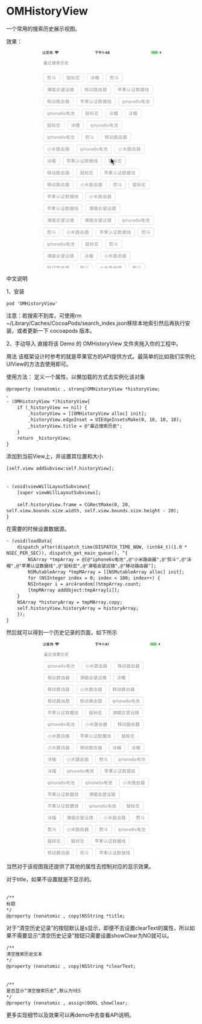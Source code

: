 # OMHistoryView
一个常用的搜索历史展示视图。


效果：

<div align=center><img width="320" src="https://github.com/olderMonster/OMHistoryView/blob/master/ScreenShot/history.gif"/></div>


中文说明

1、安装

```
pod 'OMHistoryView' 
```

注意：若搜索不到库，可使用rm ~/Library/Caches/CocoaPods/search_index.json移除本地索引然后再执行安装，或者更新一下 cocoapods 版本。

2、手动导入
直接将该 Demo 的 OMHistoryView 文件夹拖入你的工程中。


用法
该框架设计时参考的就是苹果官方的API提供方式。最简单的比如我们实例化UIView的方法去使用即可。

使用方法：
定义一个属性，以懒加载的方式去实例化该对象
```
@property (nonatomic , strong)OMHistoryView *historyView;
、
- (OMHistoryView *)historyView{
    if (_historyView == nil) {
        _historyView = [[OMHistoryView alloc] init];
        _historyView.edgeInset = UIEdgeInsetsMake(0, 10, 10, 10);
        _historyView.title = @"最近搜索历史";
    }
    return _historyView;
}

```





添加到当前View上，并设置其位置和大小
```
[self.view addSubview:self.historyView];


- (void)viewWillLayoutSubviews{
    [super viewWillLayoutSubviews];

    self.historyView.frame = CGRectMake(0, 20, self.view.bounds.size.width, self.view.bounds.size.height - 20);
}
```
在需要的时候设置数据源。
```
- (void)loadData{
    dispatch_after(dispatch_time(DISPATCH_TIME_NOW, (int64_t)(1.0 * NSEC_PER_SEC)), dispatch_get_main_queue(), ^{
        NSArray *tmpArray = @[@"iphone6s电池",@"小米路由器",@"熨斗",@"泳帽",@"苹果认证数据线",@"鼠标宏",@"演唱会望远镜",@"移动路由器"];
        NSMutableArray *tmpMArray = [[NSMutableArray alloc] init];
        for (NSInteger index = 0; index < 100; index++) {
        NSInteger i = arc4random()%tmpArray.count;
        [tmpMArray addObject:tmpArray[i]];
    }
    NSArray *historyArray = tmpMArray.copy;
    self.historyView.historyArray = historyArray;
    });
}
```

然后就可以得到一个历史记录的页面，如下所示
<div align=center><img width="320" src="https://github.com/olderMonster/OMHistoryView/blob/master/ScreenShot/Simulator%20Screen%20Shot%20-%20iPhone%208%20Plus%20-%202018-09-14%20at%2013.41.17.png"/></div>



当然对于该视图我还提供了其他的属性去控制对应的显示效果。

对于title，如果不设置就是不显示的。
```

/**
标题
*/
@property (nonatomic , copy)NSString *title;
```


对于“清空历史记录”的按钮默认是s显示，即便不去设置clearText的属性，所以如果不需要显示“清空历史记录”按钮只需要设置showClear为NO就可以。
```
/**
清空搜索历史文本
*/
@property (nonatomic , copy)NSString *clearText;


/**
是否显示“清空搜索历史”,默认为YES
*/
@property (nonatomic , assign)BOOL showClear;
```


更多实现细节以及效果可以再demo中去查看API说明。
